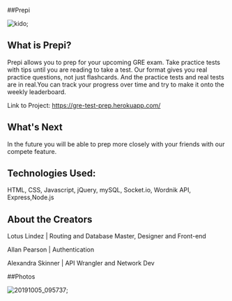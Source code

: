 ##Prepi

![kido](https://user-images.githubusercontent.com/45444261/66151453-f6576800-e5dc-11e9-9292-2652b2add77a.jpg);


## What is Prepi?
Prepi allows you to prep for your upcoming GRE exam. Take practice tests with tips until you are reading to take a test. Our format gives you real practice questions, not just flashcards. And the practice tests and real tests are in real.You can track your progress over time and try to make it onto the weekly leaderboard. 

Link to Project: https://gre-test-prep.herokuapp.com/ 

## What's Next

In the future you will be able to prep more closely with your friends with our compete feature.


## Technologies Used:

HTML, CSS, Javascript, jQuery, mySQL, Socket.io, Wordnik API, Express,Node.js

## About the Creators
Lotus Lindez |
Routing and Database Master, Designer and Front-end

Allan Pearson |
Authentication 

Alexandra Skinner |
API Wrangler and Network Dev




##Photos


![20191005_095737](https://user-images.githubusercontent.com/45444261/66256886-5d4d5c00-e758-11e9-8550-d5f0add6ff85.jpg);